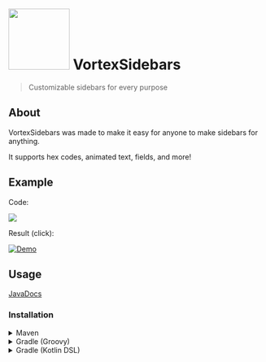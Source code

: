 # <img style="height: 3vh; width: auto;" src="https://www.spigotmc.org/data/resource_icons/112/112272.jpg?1692973102"> VortexSidebars
> Customizable sidebars for every purpose
## About
VortexSidebars was made to make it easy for anyone to make sidebars for anything.

It supports hex codes, animated text, fields, and more!

## Example
Code:

<img src="https://proxy.spigotmc.org/c70503aee4842affdacddbe78aa89eacbc8f7d58?url=https%3A%2F%2Fmedia.discordapp.net%2Fattachments%2F909603146001682493%2F1144635557104853002%2Fexample_code.png%3Fwidth%3D1416%26height%3D754">

Result (click):

[![Demo](http://img.youtube.com/vi/BlrlQICapT0/0.jpg)](http://www.youtube.com/watch?v=BlrlQICapT0 "VortexSidebars Demo")

## Usage

[JavaDocs](http://adfoc.us/82454497461528)

### Installation
<details>
    <summary>Maven</summary>

```xml
<project>

    <repositories>
        <repository>
            <id>codemc-releases</id>
            <url>https://repo.codemc.io/repository/maven-releases/</url>
        </repository>
    </repositories>
    
    <dependencies>
        <dependency>
            <groupId>us.teaminceptus</groupId>
            <artifactId>vortexsidebars</artifactId>
            <version>[VERSION]</version>
        </dependency>
    </dependencies>
    
</project>
```
</details>
<details>
    <summary>Gradle (Groovy)</summary>

```gradle
repositories {
    maven { url 'https://repo.codemc.io/repository/maven-snapshots/' }
}

dependencies {
    implementation 'us.teaminceptus:vortexsidebars:[VERSION]'
}
```
</details>

<details>
    <summary>Gradle (Kotlin DSL)</summary>

```kotlin
repositories {
    maven(url = "https://repo.codemc.io/repository/maven-snapshots/")
}

dependencies {
    implementation('us.teaminceptus:vortexsidebars:[VERSION]')
}
```
</details>
